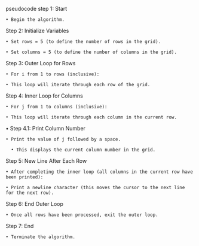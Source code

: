 pseudocode
step 1: Start

    • Begin the algorithm.

Step 2: Initialize Variables

    • Set rows = 5 (to define the number of rows in the grid).

    • Set columns = 5 (to define the number of columns in the grid).

Step 3: Outer Loop for Rows

    • For i from 1 to rows (inclusive):

    • This loop will iterate through each row of the grid.

Step 4: Inner Loop for Columns

    • For j from 1 to columns (inclusive):

    • This loop will iterate through each column in the current row.

  • Step 4.1: Print Column Number

    • Print the value of j followed by a space.

      • This displays the current column number in the grid.
  
Step 5: New Line After Each Row

    • After completing the inner loop (all columns in the current row have been printed):

    • Print a newline character (this moves the cursor to the next line for the next row).

Step 6: End Outer Loop

    • Once all rows have been processed, exit the outer loop.

Step 7: End

    • Terminate the algorithm.
